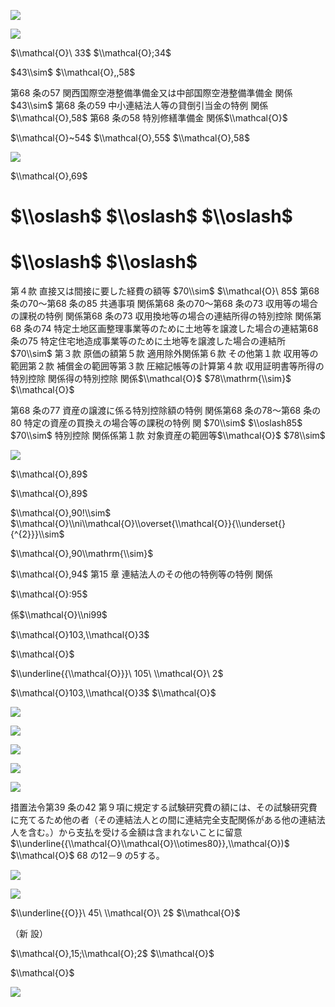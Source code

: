 ![](https://www.nta.go.jp/tmp/e1569289-cfad-407d-b73d-796fad02c475/images/5dd656fee11a0c5e5068fb8795a1d87c1d141838724162670a716951dc7b77d5.jpg)

![](https://www.nta.go.jp/tmp/e1569289-cfad-407d-b73d-796fad02c475/images/7c7d74541ecae64db712710f2e0f84929d84a06595da686293cda3af658df18c.jpg)

$\\mathcal{O}\ 33$ $\\mathcal{O};34$

$43\\sim$ $\\mathcal{O},,58$

第68 条の57 関西国際空港整備準備金又は中部国際空港整備準備金 関係 $43\\sim$ 第68 条の59 中小連結法人等の貸倒引当金の特例 関係 $\\mathcal{O},58$ 第68 条の58 特別修繕準備金 関係$\\mathcal{O}$

$\\mathcal{O}~54$ $\\mathcal{O},55$ $\\mathcal{O},58$

![](https://www.nta.go.jp/tmp/e1569289-cfad-407d-b73d-796fad02c475/images/09f172fdc1a644a80041b0713de931f5f017fd06918c6dff1a6cbf6041637302.jpg)

$\\mathcal{O},69$

# $\\oslash$ $\\oslash$ $\\oslash$

# $\\oslash$ $\\oslash$

第４款 直接又は間接に要した経費の額等 $70\\sim$ $\\mathcal{O}\ 85$ 第68 条の70～第68 条の85 共通事項 関係第68 条の70～第68 条の73 収用等の場合の課税の特例 関係第68 条の73 収用換地等の場合の連結所得の特別控除 関係第68 条の74 特定土地区画整理事業等のために土地等を譲渡した場合の連結第68 条の75 特定住宅地造成事業等のために土地等を譲渡した場合の連結所$70\\sim$ 第３款 原価の額第５款 適用除外関係第６款 その他第１款 収用等の範囲第２款 補償金の範囲等第３款 圧縮記帳等の計算第４款 収用証明書等所得の特別控除 関係得の特別控除 関係$\\mathcal{O}$ $78\\mathrm{\\sim}$ $\\mathcal{O}$

第68 条の77 資産の譲渡に係る特別控除額の特例 関係第68 条の78～第68 条の80 特定の資産の買換えの場合等の課税の特例 関 $70\\sim$ $\\oslash85$ $70\\sim$ 特別控除 関係係第１款 対象資産の範囲等$\\mathcal{O}$ $78\\sim$

![](https://www.nta.go.jp/tmp/e1569289-cfad-407d-b73d-796fad02c475/images/8ccd634141ec367d8325bdce5b90af4ba2d8d8958b905b938738926001d3b806.jpg)

$\\mathcal{O},89$

$\\mathcal{O},89$

$\\mathcal{O},90!\\sim$ $\\mathcal{O}\\ni\\mathcal{O}\\overset{\\mathcal{O}}{\\underset{}{^{2}}}\\sim$

$\\mathcal{O},90\\mathrm{\\sim}$

$\\mathcal{O},94$ 第15 章 連結法人のその他の特例等の特例 関係

$\\mathcal{O}:95$

係$\\mathcal{O}\\ni99$

$\\mathcal{O}103,\\mathcal{O}3$

$\\mathcal{O}$

$\\underline{{\\mathcal{O}}}\ 105\ \\mathcal{O}\ 2$

$\\mathcal{O}103,\\mathcal{O}3$ $\\mathcal{O}$

![](https://www.nta.go.jp/tmp/e1569289-cfad-407d-b73d-796fad02c475/images/c8858dbc44ba8d3e181e82c6a9c2d53f31b9a5913da4593113a7870672fbd14e.jpg)

![](https://www.nta.go.jp/tmp/e1569289-cfad-407d-b73d-796fad02c475/images/16b41c89daaf8ae9716c1175c3fcf4432b17731e18bbc01868cd6294f86ed9d1.jpg)

![](https://www.nta.go.jp/tmp/e1569289-cfad-407d-b73d-796fad02c475/images/006cae980b547d192ef02cbda29263a41edd4136de389dcb3038d703bc355128.jpg)

![](https://www.nta.go.jp/tmp/e1569289-cfad-407d-b73d-796fad02c475/images/31475a9e3716d684933dcef3bcdb253222555d529443b2e81ee63a3451d50357.jpg)

![](https://www.nta.go.jp/tmp/e1569289-cfad-407d-b73d-796fad02c475/images/6db648d5772147b4d0908095e0b40a58d098234a7266e9c39921fed6d21827c7.jpg)

措置法令第39 条の42 第９項に規定する試験研究費の額には、その試験研究費に充てるため他の者（その連結法人との間に連結完全支配関係がある他の連結法人を含む。）から支払を受ける金額は含まれないことに留意 $\\underline{{\\mathcal{O}\\mathcal{O}\\otimes80}},\\mathcal{O})$ $\\mathcal{O}$ 68 の12－9 の5する。

![](https://www.nta.go.jp/tmp/e1569289-cfad-407d-b73d-796fad02c475/images/e135f2dcabf07a1508043e36f014b47227c90eed0db3bc8d06b06e76a49118d9.jpg)

![](https://www.nta.go.jp/tmp/e1569289-cfad-407d-b73d-796fad02c475/images/ccb78f98c91a9a4485b4fb16ebb33ef1a107352a8b0ceea4f31938ccc0262d8a.jpg)

$\\underline{{O}}\ 45\ \\mathcal{O}\ 2$ $\\mathcal{O}$

（新 設）

$\\mathcal{O},15;\\mathcal{O};2$ $\\mathcal{O}$

$\\mathcal{O}$

![](https://www.nta.go.jp/tmp/e1569289-cfad-407d-b73d-796fad02c475/images/a56ff37d691de4d82b7412e0653e4ee1e169bd00f656793d04e220e661e4bd35.jpg)